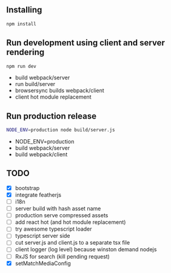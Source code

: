 ## Installing

```bash
npm install
```

## Run development using client and server rendering

```bash
npm run dev
```

 - build webpack/server
 - run build/server
 - browsersync builds webpack/client
 - client hot module replacement

## Run production release

```bash
NODE_ENV=production node build/server.js
```

 - NODE_ENV=production
 - build webpack/server
 - build webpack/client

 ## TODO
 - [x] bootstrap
 - [x] integrate featherjs
 - [ ] i18n
 - [ ] server build with hash asset name
 - [ ] production serve compressed assets
 - [ ] add react hot (and hot module replacement)
 - [ ] try awesome typescript loader
 - [ ] typescript server side
 - [ ] cut server.js and client.js to a separate tsx file
 - [ ] client logger (log level) because winston demand nodejs
 - [ ] RxJS for search (kill pending request)
 - [x] setMatchMediaConfig
